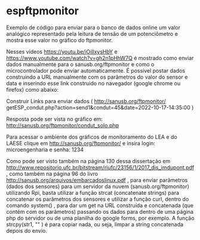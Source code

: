 # espftpmonitor
Exemplo de código para enviar para o banco de dados online um valor analógico representado pela leitura de tensão de um potenciômetro e mostra esse valor no gráfico do ftpmonitor.

Nesses vídeos https://youtu.be/iOillxysHbY e https://www.youtube.com/watch?v=gh2n1pHhW7Q é mostrado como enviar dados manualmente para o sanusb.org/ftpmonitor e como o microcontrolador pode enviar automaticamente. É possível postar dados construindo a URL manualmente com os parâmetros do valor do sensor e data e inserindo esse link construido no navegador (google chrome ou firefox) como abaixo:

Construir Links para enviar dados ( http://sanusb.org/ftpmonitor/ getESP_condut.php?action=send1&condut=45&date=2022-10-17-14:35:00 )

Resposta pode ser vista no gráfico em: http://sanusb.org/ftpmonitor/condut_solo.php

Para acessar o ambiente dos gráficos de monitoramento do LEA e do LAESE clique em http://sanusb.org/ftpmonitor/ e insira login: microengenharia e senha: 1234

Como pode ser visto também na página 130 dessa dissertação em http://www.repositorio.ufc.br/bitstream/riufc/23156/1/2017_dis_imdupont.pdf, como também na página 96  do livro http://sanusb.org/arquivos/embarcadoslinux.pdf , para enviar parâmetros (dados dos sensores) para um servidor da nuvem (sanusb.org/ftpmonitor) utilizando Rpi, basta utilizar a função strcat (concatenate strings) para concatenar os parâmetros dos sensores e utilizar a função curl, dentro do comando system() , para dar um get na URL construída e concatenada (que contém com os parâmetros) passando os dados para dentro de uma página php do servidor ou de uma planilha do google forms, por exemplo. A função strcpy(str1, "" ) é para copiar nada, ou seja, limpar a string concatenada depois do envio.
